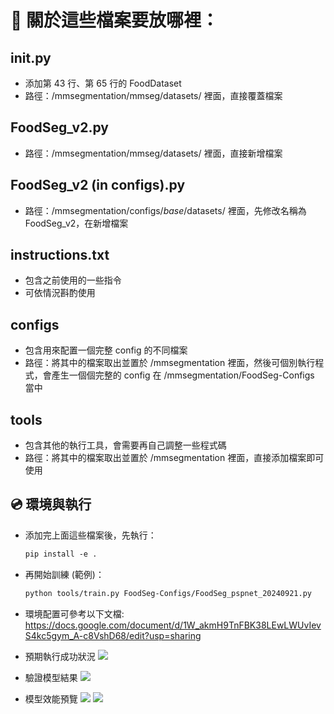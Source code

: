 # 📠 關於這些檔案要放哪裡：

## **init**.py

- 添加第 43 行、第 65 行的 FoodDataset
- 路徑：/mmsegmentation/mmseg/datasets/ 裡面，直接覆蓋檔案

## FoodSeg_v2.py

- 路徑：/mmsegmentation/mmseg/datasets/ 裡面，直接新增檔案

## FoodSeg_v2 (in configs).py

- 路徑：/mmsegmentation/configs/_base_/datasets/ 裡面，先修改名稱為 FoodSeg_v2，在新增檔案

## instructions.txt

- 包含之前使用的一些指令
- 可依情況斟酌使用

## configs

- 包含用來配置一個完整 config 的不同檔案
- 路徑：將其中的檔案取出並置於 /mmsegmentation 裡面，然後可個別執行程式，會產生一個個完整的 config 在 /mmsegmentation/FoodSeg-Configs 當中

## tools

- 包含其他的執行工具，會需要再自己調整一些程式碼
- 路徑：將其中的檔案取出並置於 /mmsegmentation 裡面，直接添加檔案即可使用

## 💿 環境與執行

- 添加完上面這些檔案後，先執行：
  ```txt
  pip install -e .
  ```
- 再開始訓練 (範例)：
  ```txt
  python tools/train.py FoodSeg-Configs/FoodSeg_pspnet_20240921.py
  ```
- 環境配置可參考以下文檔: https://docs.google.com/document/d/1W_akmH9TnFBK38LEwLWUvIevS4kc5gym_A-c8VshD68/edit?usp=sharing

- 預期執行成功狀況
  <img src="https://i.imgur.com/paHtkwf.png">

- 驗證模型結果
  <img src="https://i.imgur.com/9FktCBm.png">

- 模型效能預覽
  <img src="https://i.imgur.com/Hqy0DTF.png">
  <img src="https://i.imgur.com/dSrzuUo.png">
